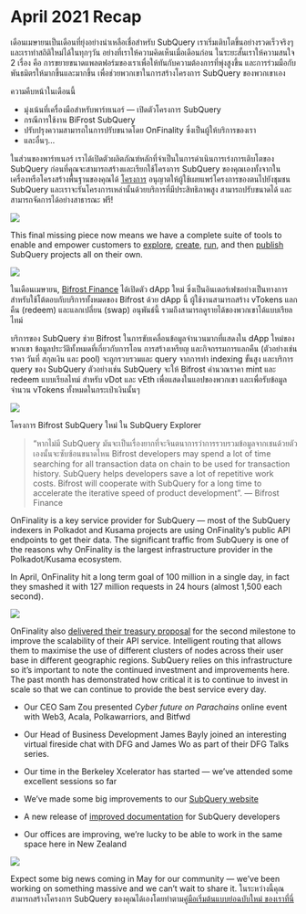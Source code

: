 # April 2021 Recap

เดือนเมษายนเป็นเดือนที่ยุ่งอย่างน่าเหลือเชื่อสำหรับ SubQuery เราเริ่มเติบโตขึ้นอย่างรวดเร็วจริงๆ และเราทำสถิติใหม่ได้ในทุกๆวัน อย่างที่เราให้ความคิดเห็นเมื่อเดือนก่อน ในระยะสั้นเราให้ความสนใจ 2 เรื่อง คือ การขยายขนาดแพลตฟอร์มของเราเพื่อให้ทันกับความต้องการที่พุ่งสูงขึ้น และการร่วมมือกับพันธมิตรให้มากขึ้นและมากขึ้น เพื่อช่วยพวกเขาในการสร้างโครงการ SubQuery ของพวกเขาเอง

ความคืบหน้าในเดือนนี้

-   มุ่งเน้นที่เครื่องมือสำหรับพาร์ทเนอร์ — เปิดตัวโครงการ SubQuery
-   กรณีการใช้งาน BiFrost SubQuery
-   ปรับปรุงความสามารถในการปรับขนาดโดย OnFinality ซึ่งเป็นผู้ให้บริการของเรา
-   และอื่นๆ…

ในส่วนของพาร์ทเนอร์ เราได้เปิดตัวผลิตภัณฑ์หลักที่จำเป็นในการดำเนินการเร่งการเติบโตของ SubQuery ก่อนที่คุณจะสามารถสร้างและเรียกใช้โครงการ SubQuery ของคุณเองทั้งจากในเครื่องหรือโครงสร้างพื้นฐานของคุณได้ [โครงการ](https://project.subquery.network/) อนุญาตให้ผู้ใช้เผยแพร่โครงการของตนไปยังชุมชน SubQuery และเราจะรันโครงการเหล่านั้นด้วยบริการที่มีประสิทธิภาพสูง  สามารถปรับขนาดได้ และสามารถจัดการได้อย่างสาธารณะ ฟรี!

![](https://miro.medium.com/max/1400/0*zZkmiEq5g2BbAxfl)

This final missing piece now means we have a complete suite of tools to enable and empower customers to [explore](https://explorer.subquery.network/), [create](https://doc.subquery.network/quickstart.html), [run](https://doc.subquery.network/run/indexing_query.html), and then [publish](https://doc.subquery.network/publish/publish.html#benefits) SubQuery projects all on their own.

![](https://miro.medium.com/max/1400/0*pDQgyo3phe2ZcMml)

ในเดือนเมษายน, [Bifrost Finance](https://bifrost.finance/) ได้เปิดตัว dApp ใหม่ ซึ่งเป็นอินเตอร์เฟซอย่างเป็นทางการสำหรับใช้โต้ตอบกับบริการทั้งหมดของ Bifrost ด้วย dApp นี้ ผู้ใช้งานสามารถสร้าง vTokens แลกคืน (redeem) และแลกเปลี่ยน (swap) อนุพันธ์นี้ รวมถึงสามารถดูรายได้ของพวกเขาได้แบบเรียลไทม์

บริการของ SubQuery ช่วย Bifrost ในการขับเคลื่อนข้อมูลจำนวนมากที่แสดงใน dApp ใหม่ของพวกเขา ข้อมูลประวัติทั้งหมดที่เกี่ยวกับการโอน การสร้างเหรียญ และกิจกรรมการแลกคืน (ตัวอย่างเช่น ราคา วันที่ สกุลเงิน และ pool) จะถูกรวบรวมและ query จากการทำ indexing ขั้นสูง และบริการ query ของ SubQuery ตัวอย่างเช่น SubQuery จะให้ Bifrost คำนวณราคา mint และ redeem แบบเรียลไทม์ สำหรับ vDot และ vEth เพื่อแสดงในแอปของพวกเขา และเพื่อรับข้อมูลจำนวน vTokens ทั้งหมดในกระเป๋าเงินนั้นๆ

![](https://miro.medium.com/max/1400/0*heWoX8Kw1nm1iYd9)

โครงการ Bifrost SubQuery ใหม่ ใน SubQuery Explorer

> “หากไม่มี SubQuery มันจะเป็นเรื่องยากที่จะจินตนาการว่าการรวบรวมข้อมูลจากเชนด้วยตัวเองนั้นจะซับซ้อนขนาดไหน Bifrost developers may spend a lot of time searching for all transaction data on chain to be used for transaction history. SubQuery helps developers save a lot of repetitive work costs. Bifrost will cooperate with SubQuery for a long time to accelerate the iterative speed of product development”. — Bifrost Finance

OnFinality is a key service provider for SubQuery — most of the SubQuery indexers in Polkadot and Kusama projects are using OnFinality’s public API endpoints to get their data. The significant traffic from SubQuery is one of the reasons why OnFinality is the largest infrastructure provider in the Polkadot/Kusama ecosystem.

In April, OnFinality hit a long term goal of 100 million in a single day, in fact they smashed it with 127 million requests in 24 hours (almost 1,500 each second).

![](https://miro.medium.com/max/1400/0*FLq4vXluI9CTiBQ8)

OnFinality also [delivered their treasury proposal](https://kusama.polkassembly.io/treasury/72) for the second milestone to improve the scalability of their API service. Intelligent routing that allows them to maximise the use of different clusters of nodes across their user base in different geographic regions. SubQuery relies on this infrastructure so it’s important to note the continued investment and improvements here. The past month has demonstrated how critical it is to continue to invest in scale so that we can continue to provide the best service every day.

-   Our CEO Sam Zou presented _Cyber future on Parachains_ online event with Web3, Acala, Polkawarriors, and Bitfwd

-   Our Head of Business Development James Bayly joined an interesting virtual fireside chat with DFG and James Wo as part of their DFG Talks series.

-   Our time in the Berkeley Xcelerator has started — we’ve attended some excellent sessions so far
-   We’ve made some big improvements to our [SubQuery website](https://subquery.network/)
-   A new release of [improved documentation](https://doc.subquery.network/) for SubQuery developers
-   Our offices are improving, we’re lucky to be able to work in the same space here in New Zealand

![](https://miro.medium.com/max/1400/0*cOsJ2TLa4yqpY0Ig)

Expect some big news coming in May for our community — we’ve been working on something massive and we can’t wait to share it. ในระหว่างนี้คุณสามารถสร้างโครงการ SubQuery ของคุณได้เองโดยทำตาม[คู่มือเริ่มต้นแบบย่อฉบับใหม่ ของเราที่นี่](https://doc.subquery.network/quickstart.html)